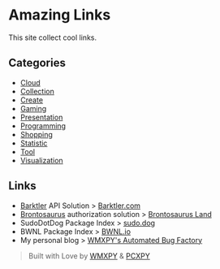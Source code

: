# Amazing Links

This site collect cool links.

## Categories

-   [Cloud](./category/cloud.md)
-   [Collection](./category/collection.md)
-   [Create](./category/create.md)
-   [Gaming](./category/gaming.md)
-   [Presentation](./category/presentation.md)
-   [Programming](./category/programming.md)
-   [Shopping](./category/shopping.md)
-   [Statistic](./category/statistic.md)
-   [Tool](./category/tool.md)
-   [Visualization](./category/visualization.md)

## Links

-   [Barktler](https://github.com/Barktler) API Solution > [Barktler.com](//barktler.com)
-   [Brontosaurus](https://github.com/SudoDotDog/Brontosaurus) authorization solution > [Brontosaurus Land](https://brontosaurus.land)
-   SudoDotDog Package Index > [sudo.dog](https://sudo.dog)
-   BWNL Package Index > [BWNL.io](https://bwnl.io)
-   My personal blog > [WMXPY's Automated Bug Factory](https://mengw.io)

> Built with Love by [WMXPY](https://github.com/WMXPY) & [PCXPY](https://github.com/PCXPY)
